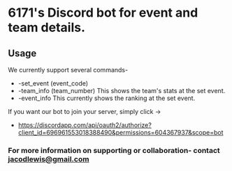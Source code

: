 # 6171's Discord bot for event and team details.

## Usage
We currently support several commands-
- -set_event (event_code)
- -team_info (team_number) This shows the team's stats at the set event.
- -event_info This currently shows the ranking at the set event.

If you want our bot to join your server, simply click ->
- https://discordapp.com/api/oauth2/authorize?client_id=696961553018388490&permissions=604367937&scope=bot

### For more information on supporting or collaboration- contact jacodlewis@gmail.com
